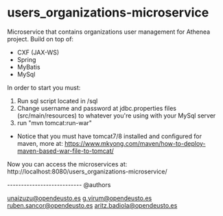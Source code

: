
# users_organizations-microservice

Microservice that contains organizations user management for Athenea project. Build on top of:

 - CXF (JAX-WS)
 - Spring
 - MyBatis
 - MySql
 
 In order to start you must:
 
  1. Run sql script located in /sql
  2. Change username and password at jdbc.properties files (src/main/resources) to whatever you're using with your MySql server
  3. run "mvn tomcat:run-war"

* Notice that you must have tomcat7/8 installed and configured for maven, more at:
https://www.mkyong.com/maven/how-to-deploy-maven-based-war-file-to-tomcat/

Now you can access the microservices at: http://localhost:8080/users_organizations-microservice/





--------------------------- @authors

unaizuzu@opendeusto.es
g.virum@opendeusto.es
ruben.sancor@opendeusto.es
aritz.badiola@opendeusto.es

